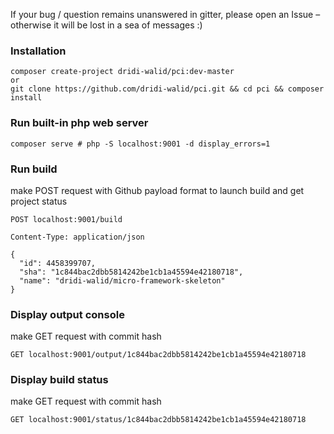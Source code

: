 If your bug / question remains unanswered in gitter, please open an Issue – otherwise it will be lost in a sea of messages :)

### Installation

    composer create-project dridi-walid/pci:dev-master
    or
    git clone https://github.com/dridi-walid/pci.git && cd pci && composer install

### Run built-in php web server

    composer serve # php -S localhost:9001 -d display_errors=1

### Run build

make POST request with Github payload format to launch build and get project status

	POST localhost:9001/build

	Content-Type: application/json

	{
	  "id": 4458399707,
	  "sha": "1c844bac2dbb5814242be1cb1a45594e42180718",
	  "name": "dridi-walid/micro-framework-skeleton"
	}
  
### Display output console

make GET request with commit hash

  	GET localhost:9001/output/1c844bac2dbb5814242be1cb1a45594e42180718
  
### Display build status

make GET request with commit hash

  	GET localhost:9001/status/1c844bac2dbb5814242be1cb1a45594e42180718
